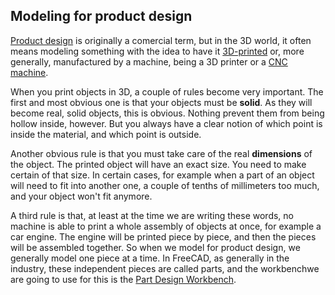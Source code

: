 ## Modeling for product design

[Product design](https://en.wikipedia.org/wiki/Product_design) is originally a comercial term, but in the 3D world, it often means modeling something with the idea to have it [3D-printed](https://en.wikipedia.org/wiki/3D_printing) or, more generally, manufactured by a machine, being a 3D printer or a [CNC machine](https://en.wikipedia.org/wiki/Numerical_control).

When you print objects in 3D, a couple of rules become very important. The first and most obvious one is that your objects must be **solid**. As they will become real, solid objects, this is obvious. Nothing prevent them from being hollow inside, however. But you always have a clear notion of which point is inside the material, and which point is outside.

Another obvious rule is that you must take care of the real **dimensions** of the object. The printed object will have an exact size. You need to make certain of that size. In certain cases, for example when a part of an object will need to fit into another one, a couple of tenths of millimeters too much, and your object won't fit anymore.

A third rule is that, at least at the time we are writing these words, no machine is able to print a whole assembly of objects at once, for example a car engine. The engine will be printed piece by piece, and then the pieces will be assembled together. So when we model for product design, we generally model one piece at a time. In FreeCAD, as generally in the industry, these independent pieces are called parts, and the workbenchwe are going to use for this is the [Part Design Workbench](http://www.freecadweb.org/wiki/index.php?title=PartDesign_Workbench).
